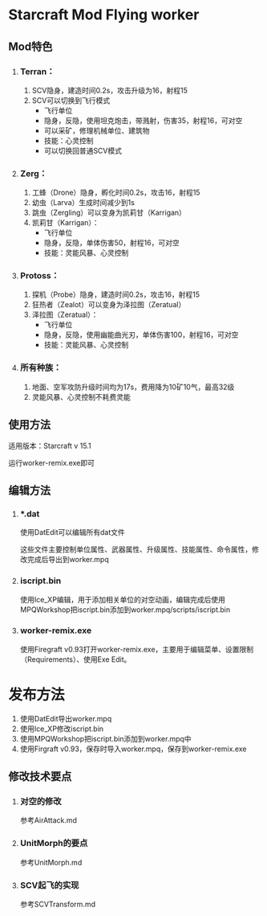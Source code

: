 # Starcraft Mod Flying worker

## Mod特色

1. ### Terran：

   1. SCV隐身，建造时间0.2s，攻击升级为16，射程15
   2. SCV可以切换到飞行模式
      - 飞行单位
      - 隐身，反隐，使用坦克炮击，带溅射，伤害35，射程16，可对空
      - 可以采矿，修理机械单位、建筑物
      - 技能：心灵控制
      - 可以切换回普通SCV模式

2. ### Zerg：

   1. 工蜂（Drone）隐身，孵化时间0.2s，攻击16，射程15
   2. 幼虫（Larva）生成时间减少到1s
   3. 跳虫（Zergling）可以变身为凯莉甘（Karrigan）
   4. 凯莉甘（Karrigan）：
      - 飞行单位
      - 隐身，反隐，单体伤害50，射程16，可对空
      - 技能：灵能风暴、心灵控制

3. ### Protoss：

   1. 探机（Probe）隐身，建造时间0.2s，攻击16，射程15
   2. 狂热者（Zealot）可以变身为泽拉图（Zeratual）
   3. 泽拉图（Zeratual）：
      - 飞行单位
      - 隐身，反隐，使用幽能曲光刃，单体伤害100，射程16，可对空
      - 技能：灵能风暴、心灵控制

4. ### 所有种族：

   1. 地面、空军攻防升级时间均为17s，费用降为10矿10气，最高32级
   2. 灵能风暴、心灵控制不耗费灵能


## 使用方法

适用版本：Starcraft v 15.1

运行worker-remix.exe即可

## 编辑方法

1. ### *.dat

   使用DatEdit可以编辑所有dat文件

   这些文件主要控制单位属性、武器属性、升级属性、技能属性、命令属性，修改完成后导出到worker.mpq

2. ### iscript.bin

   使用Ice_XP编辑，用于添加相关单位的对空动画，编辑完成后使用MPQWorkshop把iscript.bin添加到worker.mpq/scripts/iscript.bin

3. ### worker-remix.exe

   使用Firegraft v0.93打开worker-remix.exe，主要用于编辑菜单、设置限制（Requirements）、使用Exe Edit。

# 发布方法

1. 使用DatEdit导出worker.mpq
2. 使用Ice_XP修改iscript.bin
3. 使用MPQWorkshop把iscript.bin添加到worker.mpq中
4. 使用Firgraft v0.93，保存时导入worker.mpq，保存到worker-remix.exe

## 修改技术要点

1. ### 对空的修改

   参考AirAttack.md

2. ### UnitMorph的要点

   参考UnitMorph.md

3. ### SCV起飞的实现

   参考SCVTransform.md





